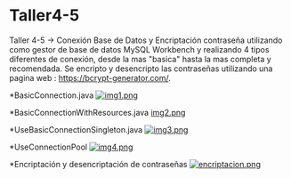 # Taller4-5
Taller 4-5 -> Conexión Base de Datos y Encriptación contraseña utilizando como gestor de base de datos MySQL Workbench y realizando 
4 tipos diferentes de conexión, desde la mas "basica" hasta la mas completa y recomendada. Se encripto y desencripto las contraseñas utilizando 
una pagina web : https://bcrypt-generator.com/.

*BasicConnection.java
[![img1.png](https://i.postimg.cc/qBPYPSBP/img1.png)](https://postimg.cc/pyBq80FC)



*BasicConnectionWithResources.java 
[img2.png](https://postimg.cc/xXzy1gy9)




*UseBasicConnectionSingleton.java
[![img3.png](https://i.postimg.cc/SNxCVNCV/img3.png)](https://postimg.cc/9zsDQ2xq)



*UseConnectionPool 
[![img4.png](https://i.postimg.cc/P5BDtWcF/img4.png)](https://postimg.cc/QFJCmTjp)




*Encriptación y desencriptación de contraseñas
[![encriptacion.png](https://i.postimg.cc/cHT68w9W/encriptacion.png)](https://postimg.cc/wyy9CyY4)





